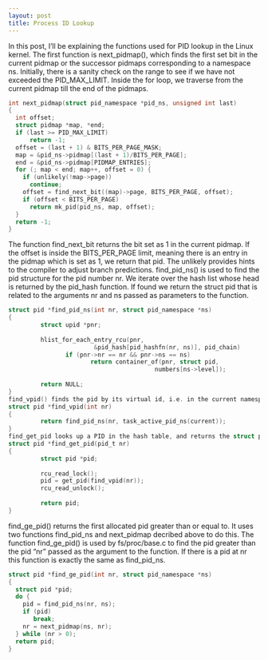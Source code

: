 ```yaml
---
layout: post
title: Process ID Lookup
---
```


In this post, I’ll be explaining the functions used for PID lookup in the Linux kernel. The first function is next_pidmap(), which finds the 
first set bit in the current pidmap or the successor pidmaps corresponding to a namespace ns. Initially, there is a sanity check on the range to see if we have not exceeded the PID_MAX_LIMIT. Inside the for loop, we traverse from the current pidmap till the end of the pidmaps.

```C
int next_pidmap(struct pid_namespace *pid_ns, unsigned int last)
{
  int offset;
  struct pidmap *map, *end;
  if (last >= PID_MAX_LIMIT)
      return -1;
  offset = (last + 1) & BITS_PER_PAGE_MASK;
  map = &pid_ns->pidmap[(last + 1)/BITS_PER_PAGE];
  end = &pid_ns->pidmap[PIDMAP_ENTRIES];
  for (; map < end; map++, offset = 0) {
    if (unlikely(!map->page))
      continue;
    offset = find_next_bit((map)->page, BITS_PER_PAGE, offset);
    if (offset < BITS_PER_PAGE)
      return mk_pid(pid_ns, map, offset);
  }
  return -1;
}
```

The function find_next_bit returns the bit set as 1 in the current pidmap. If the offset is inside the BITS_PER_PAGE limit, meaning there is an entry in the pidmap which is set as 1, we return that pid. The unlikely provides hints to the compiler to adjust branch predictions.
find_pid_ns() is used to find the pid structure for the pid number nr. We iterate over the hash list whose head is returned by the pid_hash function. If found we return the struct pid that is related to the arguments nr and ns passed as parameters to the function.

```C
struct pid *find_pid_ns(int nr, struct pid_namespace *ns)
{
         struct upid *pnr;
 
         hlist_for_each_entry_rcu(pnr,
                        &pid_hash[pid_hashfn(nr, ns)], pid_chain)
                if (pnr->nr == nr && pnr->ns == ns)
                       return container_of(pnr, struct pid,
                                         numbers[ns->level]);
 
         return NULL;
}
find_vpid() finds the pid by its virtual id, i.e. in the current namespace.
struct pid *find_vpid(int nr)
{
         return find_pid_ns(nr, task_active_pid_ns(current));
}
find_get_pid looks up a PID in the hash table, and returns the struct pid with its count elevated. The count is incremented inside the get_pid function by calling atomic_inc(&pid->count);
struct pid *find_get_pid(pid_t nr)
{
         struct pid *pid;
 
         rcu_read_lock();
         pid = get_pid(find_vpid(nr));
         rcu_read_unlock();
 
         return pid;
}
```

find_ge_pid() returns the first allocated pid greater than or equal to. It uses two functions find_pid_ns and next_pidmap decribed above to do this. The function find_ge_pid() is used by fs/proc/base.c to find the pid greater than the pid “nr” passed as the argument to the function.
If there is a pid at nr this function is exactly the same as find_pid_ns.

```C
struct pid *find_ge_pid(int nr, struct pid_namespace *ns)
{
  struct pid *pid;
  do {
    pid = find_pid_ns(nr, ns);
    if (pid)
       break;
    nr = next_pidmap(ns, nr);
  } while (nr > 0);
  return pid;
}
```
